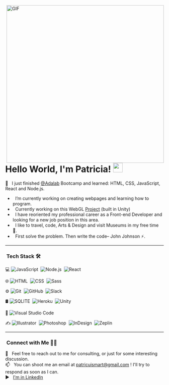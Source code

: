 <img align='right' alt="GIF" src="https://cdn.dribbble.com/users/77121/screenshots/16732595/media/3c89670a569109571a440716f653e49f.gif" width = 500/>

# Hello World, I'm Patricia! <img src="https://raw.githubusercontent.com/iampavangandhi/iampavangandhi/master/gifs/Hi.gif" width="30px"></h2> 

📍 &nbsp; I just finished [@Adalab](https://github.com/Adalab) Bootcamp and learned: HTML, CSS, JavaScript, React and Node.js.

- &nbsp; I’m currently working on creating webpages and learning how to program.
- &nbsp; Currently working on this WebGL [Project](https://github.com/patricuismart/proyecto-esculturas-unity) (built in Unity) 
- &nbsp; I have reoriented my professional career as a Front-end Developer and looking for a new job position in this area.
- &nbsp; I like to travel, code, Arts & Design and visit Museums in my free time 💙.
- &nbsp; First solve the problem. Then write the code– John Johnson ⚡.

---

### &nbsp;Tech Stack 🛠

💻 ![JavaScript](https://img.shields.io/badge/-JavaScript-333333?style=flat&logo=javascript)&nbsp; ![Node.js](https://img.shields.io/badge/-Node.js-333333?style=flat&logo=node.js)&nbsp; ![React](https://img.shields.io/badge/-React-333333?style=flat&logo=react)&nbsp;

🌐 ![HTML](https://img.shields.io/badge/-HTML-333333?style=flat&logo=HTML5)&nbsp;
![CSS](https://img.shields.io/badge/-CSS-333333?style=flat&logo=CSS3&logoColor=1572B6)&nbsp; ![Sass](https://img.shields.io/badge/Sass-333333?style=flat&logo=sass&logoColor=pink)&nbsp;

⚙️ ![Git](https://img.shields.io/badge/-Git-333333?style=flat&logo=git)&nbsp; ![GitHub](https://img.shields.io/badge/-GitHub-333333?style=flat&logo=github)&nbsp; ![Slack](https://img.shields.io/badge/Slack-4A154B?style=flat&logo=slack&logoColor=white)&nbsp;

🛢 ![SQLITE](https://img.shields.io/badge/SQLite-333333?style=flat&logo=sqlite&logoColor=007ACC)&nbsp; ![Heroku](https://img.shields.io/badge/Heroku-333333?style=flat&logo=heroku&logoColor=7289DA)&nbsp; ![Unity](https://img.shields.io/badge/Unity-333333?style=flat&logo=unity&logoColor=white)&nbsp;

🔧 ![Visual Studio Code](https://img.shields.io/badge/-Visual%20Studio%20Code-333333?style=flat&logo=visual-studio-code&logoColor=007ACC)&nbsp;

✍️ ![Illustrator](https://img.shields.io/badge/-Illustrator-333333?style=flat&logo=adobe-illustrator)&nbsp; ![Photoshop](https://img.shields.io/badge/-Photoshop-333333?style=flat&logo=adobe-photoshop)&nbsp; ![InDesign](https://img.shields.io/badge/-InDesign-333333?style=flat&logo=adobe-indesign)&nbsp; ![Zeplin](https://aleen42.github.io/badges/src/zeplin.svg)&nbsp;

---

### &nbsp;Connect with Me 🤝🏻

💬 &nbsp; Feel free to reach out to me for consulting, or just for some interesting discussion.\
📫 &nbsp; You can shoot me an email at patricuismart@gmail.com ! I'll try to respond as soon as I can.\
▶️ &nbsp; [I'm in LinkedIn](https://www.linkedin.com/in/martinez-patricia/)
